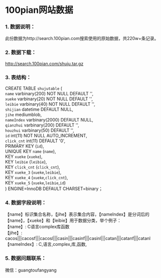 # 100pian网站数据

### 1. 数据说明：
此份数据为http://search.100pian.com搜索使用的原始数据，共220w+条记录。

### 2. 数据下载：
http://search.100pian.com/shuju.tar.gz  

### 3. 表结构：
CREATE TABLE `shujutable` (  
  `name` varbinary(200) NOT NULL DEFAULT '',  
  `xueke` varbinary(20) NOT NULL DEFAULT '',  
  `leibie` varbinary(40) NOT NULL DEFAULT '',  
  `shijian` datetime DEFAULT NULL,  
  `jihe` mediumblob,  
  `nameIndex` varbinary(2000) DEFAULT NULL,  
  `qianzhui` varbinary(200) DEFAULT '',  
  `houzhui` varbinary(50) DEFAULT '',  
  `id` int(11) NOT NULL AUTO_INCREMENT,  
  `click_cnt` int(11) DEFAULT '0',  
  PRIMARY KEY (`id`),  
  UNIQUE KEY `name` (`name`),  
  KEY `xueke` (`xueke`),  
  KEY `leibie` (`leibie`),  
  KEY `click_cnt` (`click_cnt`),  
  KEY `xueke_3` (`xueke`,`leibie`),  
  KEY `xueke_4` (`xueke`,`click_cnt`),  
  KEY `xueke_5` (`xueke`,`leibie`,`id`)  
  ) ENGINE=InnoDB DEFAULT CHARSET=binary；  
  
### 4. 数据字段说明：
 【name】标识集合名称，【jihe】表示集合内容，【nameIndex】是分词后的【name】，【xueke】和【leibie】用于数据分类，举个例子：  
 【name】: C语言complex库函数  
 【jihe】: cacos|||cacosf|||cacosl|||casin|||casinf|||casinl|||catan|||catanf|||catanl  
 【nameIndex】: C,语言,complex,库,函数,  
  
### 5. 数据问题联系：
微信：guangtoufangyang

